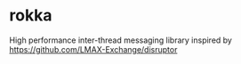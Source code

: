 rokka
=====

High performance inter-thread messaging library inspired by https://github.com/LMAX-Exchange/disruptor

